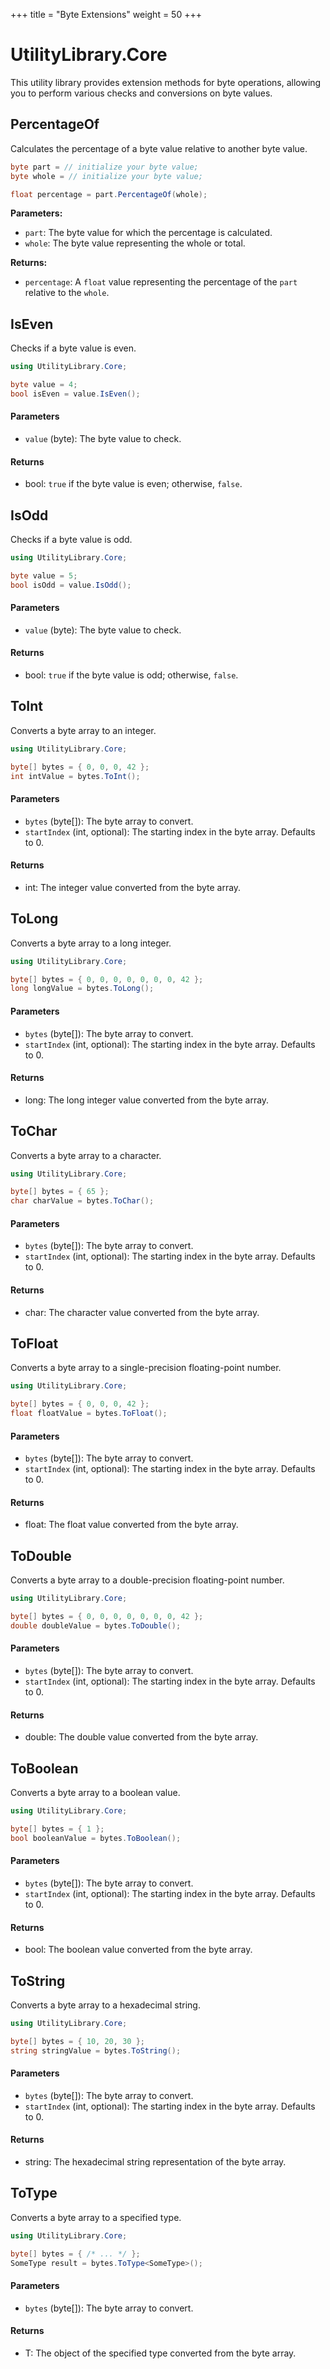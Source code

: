 +++
title = "Byte Extensions"
weight = 50
+++

# UtilityLibrary.Core

This utility library provides extension methods for byte operations, allowing you to perform various checks and conversions on byte values.

## PercentageOf

Calculates the percentage of a byte value relative to another byte value.

```csharp
byte part = // initialize your byte value;
byte whole = // initialize your byte value;

float percentage = part.PercentageOf(whole);
```

**Parameters:** 

- `part`: The byte value for which the percentage is calculated.
- `whole`: The byte value representing the whole or total.

**Returns:**

- `percentage`: A `float` value representing the percentage of the `part` relative to the `whole`.

## IsEven

Checks if a byte value is even.

```csharp
using UtilityLibrary.Core;

byte value = 4;
bool isEven = value.IsEven();
```

#### Parameters

- `value` (byte): The byte value to check.

#### Returns

- bool: `true` if the byte value is even; otherwise, `false`.

## IsOdd

Checks if a byte value is odd.

```csharp
using UtilityLibrary.Core;

byte value = 5;
bool isOdd = value.IsOdd();
```

#### Parameters

- `value` (byte): The byte value to check.

#### Returns

- bool: `true` if the byte value is odd; otherwise, `false`.

## ToInt

Converts a byte array to an integer.

```csharp
using UtilityLibrary.Core;

byte[] bytes = { 0, 0, 0, 42 };
int intValue = bytes.ToInt();
```

#### Parameters

- `bytes` (byte[]): The byte array to convert.
- `startIndex` (int, optional): The starting index in the byte array. Defaults to 0.

#### Returns

- int: The integer value converted from the byte array.

## ToLong

Converts a byte array to a long integer.

```csharp
using UtilityLibrary.Core;

byte[] bytes = { 0, 0, 0, 0, 0, 0, 0, 42 };
long longValue = bytes.ToLong();
```

#### Parameters

- `bytes` (byte[]): The byte array to convert.
- `startIndex` (int, optional): The starting index in the byte array. Defaults to 0.

#### Returns

- long: The long integer value converted from the byte array.

## ToChar

Converts a byte array to a character.

```csharp
using UtilityLibrary.Core;

byte[] bytes = { 65 };
char charValue = bytes.ToChar();
```

#### Parameters

- `bytes` (byte[]): The byte array to convert.
- `startIndex` (int, optional): The starting index in the byte array. Defaults to 0.

#### Returns

- char: The character value converted from the byte array.

## ToFloat

Converts a byte array to a single-precision floating-point number.

```csharp
using UtilityLibrary.Core;

byte[] bytes = { 0, 0, 0, 42 };
float floatValue = bytes.ToFloat();
```

#### Parameters

- `bytes` (byte[]): The byte array to convert.
- `startIndex` (int, optional): The starting index in the byte array. Defaults to 0.

#### Returns

- float: The float value converted from the byte array.

## ToDouble

Converts a byte array to a double-precision floating-point number.

```csharp
using UtilityLibrary.Core;

byte[] bytes = { 0, 0, 0, 0, 0, 0, 0, 42 };
double doubleValue = bytes.ToDouble();
```

#### Parameters

- `bytes` (byte[]): The byte array to convert.
- `startIndex` (int, optional): The starting index in the byte array. Defaults to 0.

#### Returns

- double: The double value converted from the byte array.

## ToBoolean

Converts a byte array to a boolean value.

```csharp
using UtilityLibrary.Core;

byte[] bytes = { 1 };
bool booleanValue = bytes.ToBoolean();
```

#### Parameters

- `bytes` (byte[]): The byte array to convert.
- `startIndex` (int, optional): The starting index in the byte array. Defaults to 0.

#### Returns

- bool: The boolean value converted from the byte array.

## ToString

Converts a byte array to a hexadecimal string.

```csharp
using UtilityLibrary.Core;

byte[] bytes = { 10, 20, 30 };
string stringValue = bytes.ToString();
```

#### Parameters

- `bytes` (byte[]): The byte array to convert.
- `startIndex` (int, optional): The starting index in the byte array. Defaults to 0.

#### Returns

- string: The hexadecimal string representation of the byte array.

## ToType

Converts a byte array to a specified type.

```csharp
using UtilityLibrary.Core;

byte[] bytes = { /* ... */ };
SomeType result = bytes.ToType<SomeType>();
```

#### Parameters

- `bytes` (byte[]): The byte array to convert.

#### Returns

- T: The object of the specified type converted from the byte array.